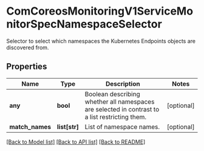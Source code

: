 # ComCoreosMonitoringV1ServiceMonitorSpecNamespaceSelector

Selector to select which namespaces the Kubernetes Endpoints objects are discovered from.
## Properties
Name | Type | Description | Notes
------------ | ------------- | ------------- | -------------
**any** | **bool** | Boolean describing whether all namespaces are selected in contrast to a list restricting them. | [optional] 
**match_names** | **list[str]** | List of namespace names. | [optional] 

[[Back to Model list]](../README.md#documentation-for-models) [[Back to API list]](../README.md#documentation-for-api-endpoints) [[Back to README]](../README.md)


